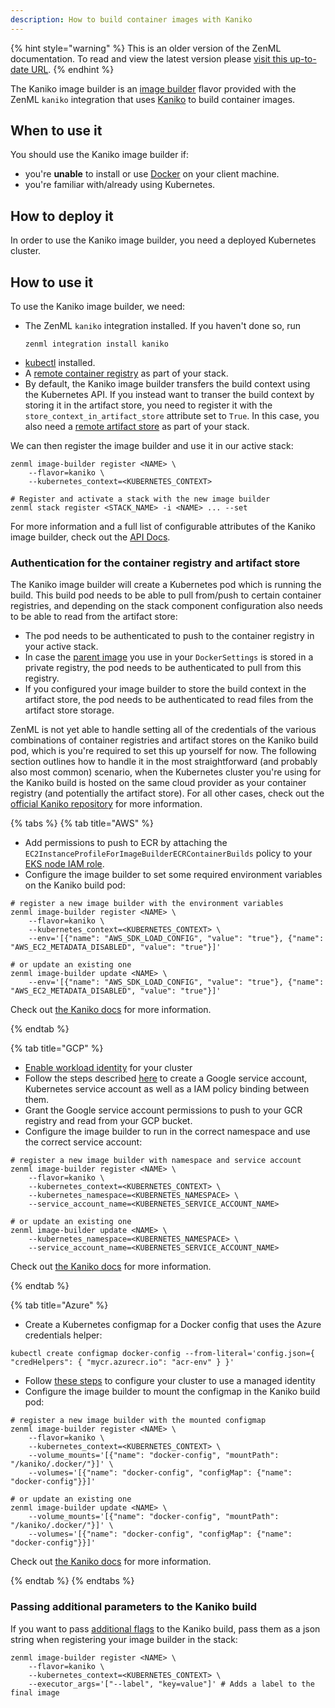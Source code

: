 ```yaml
---
description: How to build container images with Kaniko
---
```


{% hint style="warning" %}
This is an older version of the ZenML documentation. To read and view the latest version please [visit this up-to-date URL](https://docs.zenml.io).
{% endhint %}


The Kaniko image builder is an [image builder](./image-builders.md) flavor provided
with the ZenML `kaniko` integration that uses [Kaniko](https://github.com/GoogleContainerTools/kaniko)
to build container images.

## When to use it

You should use the Kaniko image builder if:
* you're **unable** to install or use [Docker](https://www.docker.com) on your client machine.
* you're familiar with/already using Kubernetes.

## How to deploy it

In order to use the Kaniko image builder, you need a deployed Kubernetes cluster.

## How to use it

To use the Kaniko image builder, we need:

* The ZenML `kaniko` integration installed. If you haven't done so, run 
    ```shell
    zenml integration install kaniko
    ```
* [kubectl](https://kubernetes.io/docs/tasks/tools/#kubectl) installed.
* A [remote container registry](../container-registries/container-registries.md) 
as part of your stack.
* By default, the Kaniko image builder transfers the build context using the
Kubernetes API. If you instead want to transer the build context by storing it in the artifact
store, you need to register it with the `store_context_in_artifact_store` attribute set to `True`.
In this case, you also need a [remote artifact store](../artifact-stores/artifact-stores.md)
as part of your stack.

We can then register the image builder and use it in our active stack:
```shell
zenml image-builder register <NAME> \
    --flavor=kaniko \
    --kubernetes_context=<KUBERNETES_CONTEXT>

# Register and activate a stack with the new image builder
zenml stack register <STACK_NAME> -i <NAME> ... --set
```

For more information and a full list of configurable attributes of the Kaniko image builder,
check out the [API Docs](https://apidocs.zenml.io/latest/integration_code_docs/integrations-kaniko/#zenml.integrations.kaniko.image_builders.kaniko_image_builder.KanikoImageBuilder).

### Authentication for the container registry and artifact store

The Kaniko image builder will create a Kubernetes pod which is running the build. This build
pod needs to be able to pull from/push to certain container registries, and depending on the
stack component configuration also needs to be able to read from the artifact store:
* The pod needs to be authenticated to push to the container registry in your active stack.
* In case the [parent image](../../advanced-guide/pipelines/containerization.md#using-a-pre-built-parent-image)
you use in your `DockerSettings` is stored in a private registry, the pod needs to be authenticated to pull from
this registry.
* If you configured your image builder to store the build context in the artifact store, the
pod needs to be authenticated to read files from the artifact store storage.

ZenML is not yet able to handle setting all of the credentials of the various combinations of
container registries and artifact stores on the Kaniko build pod, which is you're required to set
this up yourself for now. The following section outlines how to handle it in the most straightforward
(and probably also most common) scenario, when the Kubernetes cluster you're using for the
Kaniko build is hosted on the same cloud provider as your container registry (and potentially
the artifact store). For all other cases, check out the
[official Kaniko repository](https://github.com/GoogleContainerTools/kaniko) for more information.

{% tabs %}
{% tab title="AWS" %}

* Add permissions to push to ECR by attaching the `EC2InstanceProfileForImageBuilderECRContainerBuilds` policy to your
[EKS node IAM role](https://docs.aws.amazon.com/eks/latest/userguide/create-node-role.html).
* Configure the image builder to set some required environment variables on the Kaniko build pod:
```shell
# register a new image builder with the environment variables
zenml image-builder register <NAME> \
    --flavor=kaniko \
    --kubernetes_context=<KUBERNETES_CONTEXT> \
    --env='[{"name": "AWS_SDK_LOAD_CONFIG", "value": "true"}, {"name": "AWS_EC2_METADATA_DISABLED", "value": "true"}]'

# or update an existing one
zenml image-builder update <NAME> \
    --env='[{"name": "AWS_SDK_LOAD_CONFIG", "value": "true"}, {"name": "AWS_EC2_METADATA_DISABLED", "value": "true"}]'
```

Check out [the Kaniko docs](https://github.com/GoogleContainerTools/kaniko#pushing-to-amazon-ecr) for
more information.

{% endtab %}

{% tab title="GCP" %}

* [Enable workload identity](https://cloud.google.com/kubernetes-engine/docs/how-to/workload-identity#enable_on_cluster) for your cluster
* Follow the steps described [here](https://cloud.google.com/kubernetes-engine/docs/how-to/workload-identity#authenticating_to)
to create a Google service account, Kubernetes service account as well as a IAM policy binding between them.
* Grant the Google service account permissions to push to your GCR registry and read from your GCP bucket.
* Configure the image builder to run in the correct namespace and use the correct service account:
```shell
# register a new image builder with namespace and service account
zenml image-builder register <NAME> \
    --flavor=kaniko \
    --kubernetes_context=<KUBERNETES_CONTEXT> \
    --kubernetes_namespace=<KUBERNETES_NAMESPACE> \
    --service_account_name=<KUBERNETES_SERVICE_ACCOUNT_NAME>

# or update an existing one
zenml image-builder update <NAME> \
    --kubernetes_namespace=<KUBERNETES_NAMESPACE> \
    --service_account_name=<KUBERNETES_SERVICE_ACCOUNT_NAME>
```

Check out [the Kaniko docs](https://github.com/GoogleContainerTools/kaniko#pushing-to-google-gcr) for
more information.

{% endtab %}

{% tab title="Azure" %}

* Create a Kubernetes configmap for a Docker config that uses the Azure credentials helper:
```shell
kubectl create configmap docker-config --from-literal='config.json={ "credHelpers": { "mycr.azurecr.io": "acr-env" } }'
```
* Follow [these steps](https://learn.microsoft.com/en-us/azure/aks/use-managed-identity) to configure your
cluster to use a managed identity
* Configure the image builder to mount the configmap in the Kaniko build pod:
```shell
# register a new image builder with the mounted configmap
zenml image-builder register <NAME> \
    --flavor=kaniko \
    --kubernetes_context=<KUBERNETES_CONTEXT> \
    --volume_mounts='[{"name": "docker-config", "mountPath": "/kaniko/.docker/"}]' \
    --volumes='[{"name": "docker-config", "configMap": {"name": "docker-config"}}]'

# or update an existing one
zenml image-builder update <NAME> \
    --volume_mounts='[{"name": "docker-config", "mountPath": "/kaniko/.docker/"}]' \
    --volumes='[{"name": "docker-config", "configMap": {"name": "docker-config"}}]'
```

Check out [the Kaniko docs](https://github.com/GoogleContainerTools/kaniko#pushing-to-azure-container-registry) for
more information.

{% endtab %}
{% endtabs %}


### Passing additional parameters to the Kaniko build

If you want to pass [additional flags](https://github.com/GoogleContainerTools/kaniko#additional-flags)
to the Kaniko build, pass them as a json string when registering your image builder in the stack:
```shell
zenml image-builder register <NAME> \
    --flavor=kaniko \
    --kubernetes_context=<KUBERNETES_CONTEXT> \
    --executor_args='["--label", "key=value"]' # Adds a label to the final image
```